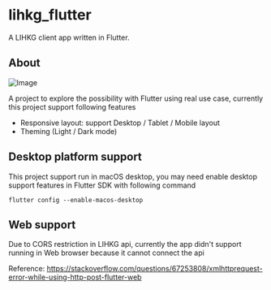 # lihkg_flutter

A LIHKG client app written in Flutter.

## About

![Image](readme/screenshot_desktop.png?)

A project to explore the possibility with Flutter using real use case,
currently this project support following features

- Responsive layout: support Desktop / Tablet / Mobile layout
- Theming (Light / Dark mode)

## Desktop platform support

This project support run in macOS desktop, you may need enable desktop support features in Flutter SDK with following command
```
flutter config --enable-macos-desktop
```

## Web support

Due to CORS restriction in LIHKG api, currently the app didn't support running in Web browser because it cannot connect the api

Reference: 
https://stackoverflow.com/questions/67253808/xmlhttprequest-error-while-using-http-post-flutter-web

